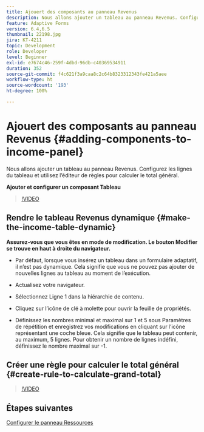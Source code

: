 ```yaml
---
title: Ajouert des composants au panneau Revenus
description: Nous allons ajouter un tableau au panneau Revenus. Configurez les lignes du tableau et utilisez l’éditeur de règles pour calculer le total général.
feature: Adaptive Forms
version: 6.4,6.5
thumbnail: 22198.jpg
jira: KT-4211
topic: Development
role: Developer
level: Beginner
exl-id: e7674c46-259f-4dbd-96db-c40369534911
duration: 352
source-git-commit: f4c621f3a9caa8c2c64b8323312343fe421a5aee
workflow-type: ht
source-wordcount: '193'
ht-degree: 100%

---
```


# Ajouert des composants au panneau Revenus {#adding-components-to-income-panel}

Nous allons ajouter un tableau au panneau Revenus. Configurez les lignes du tableau et utilisez l’éditeur de règles pour calculer le total général.

**Ajouter et configurer un composant Tableau**

>[!VIDEO](https://video.tv.adobe.com/v/22198?quality=12&learn=on)



## Rendre le tableau Revenus dynamique {#make-the-income-table-dynamic}

**Assurez-vous que vous êtes en mode de modification. Le bouton Modifier se trouve en haut à droite du navigateur.**

* Par défaut, lorsque vous insérez un tableau dans un formulaire adaptatif, il n’est pas dynamique. Cela signifie que vous ne pouvez pas ajouter de nouvelles lignes au tableau au moment de l’exécution.

* Actualisez votre navigateur.

* Sélectionnez Ligne 1 dans la hiérarchie de contenu.

* Cliquez sur l’icône de clé à molette pour ouvrir la feuille de propriétés.

* Définissez les nombres minimal et maximal sur 1 et 5 sous Paramètres de répétition et enregistrez vos modifications en cliquant sur l’icône représentant une coche bleue. Cela signifie que le tableau peut contenir, au maximum, 5 lignes. Pour obtenir un nombre de lignes indéfini, définissez le nombre maximal sur -1.

## Créer une règle pour calculer le total général {#create-rule-to-calculate-grand-total}


>[!VIDEO](https://video.tv.adobe.com/v/22197?quality=12&learn=on)

## Étapes suivantes

[Configurer le panneau Ressources](./configuring-assets-panel.md)
